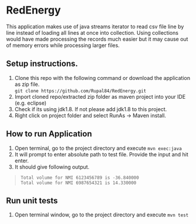 # RedEnergy
This application makes use of java streams iterator to read csv file line by line instead of loading all lines at once into collection. Using collections would have made processing the records much easier but it may cause out of memory errors while processing larger files.

## Setup instructions.
1. Clone this repo with the following command or download the application as zip file. <br/>
  `git clone https://github.com/Rupal84/RedEnergy.git`
2. Import cloned repo/extracted zip folder as maven project into your IDE (e.g. eclipse)
3. Check if its using jdk1.8. If not please add jdk1.8 to this project.
4. Right click on project folder and select RunAs -> Maven install.

## How to run Application
1. Open terminal, go to the project directory and execute `mvn exec:java`
2. It will prompt to enter absolute path to test file. Provide the input and hit enter.
3. It should give following output. <br>
>`Total volume for NMI 6123456789 is -36.840000` <br/>
>  `Total volume for NMI 6987654321 is 14.330000` 

## Run unit tests
1. Open terminal window, go to the project directory and execute `mvn test`
